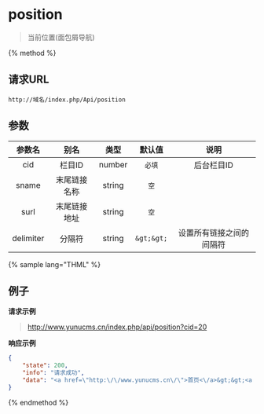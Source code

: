 # position

> 当前位置(面包屑导航)

{% method %}

## 请求URL

    http://域名/index.php/Api/position

## 参数

|参数名|别名|类型|默认值|说明|
|:----:|:--:|:--:|:----:|:--:|
|cid|栏目ID|number|`必填`|后台栏目ID|
|sname|末尾链接名称|string|`空`||
|surl|末尾链接地址|string|`空`||
|delimiter|分隔符|string|`&gt;&gt;`|设置所有链接之间的间隔符|

{% sample lang="THML" %}

## 例子

**请求示例**

> http://www.yunucms.cn/index.php/api/position?cid=20

**响应示例**

```json
{
    "state": 200,
    "info": "请求成功",
    "data": "<a href=\"http:\/\/www.yunucms.cn\/\">首页<\/a>&gt;&gt;<a href=\"http:\/\/www.yunucms.cn\/guanyuwomen\/\">关于我们<\/a>"
}
```

{% endmethod %}
